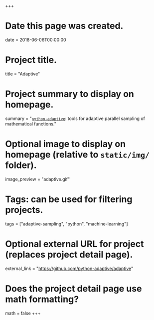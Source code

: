 +++
# Date this page was created.
date = 2018-06-06T00:00:00

# Project title.
title = "Adaptive"

# Project summary to display on homepage.
summary = "[`python-adaptive`](https://github.com/python-adaptive/adaptive): tools for adaptive parallel sampling of mathematical functions."

# Optional image to display on homepage (relative to `static/img/` folder).
image_preview = "adaptive.gif"

# Tags: can be used for filtering projects.
tags = ["adaptive-sampling", "python", "machine-learning"]

# Optional external URL for project (replaces project detail page).
external_link = "https://github.com/python-adaptive/adaptive"

# Does the project detail page use math formatting?
math = false
+++

